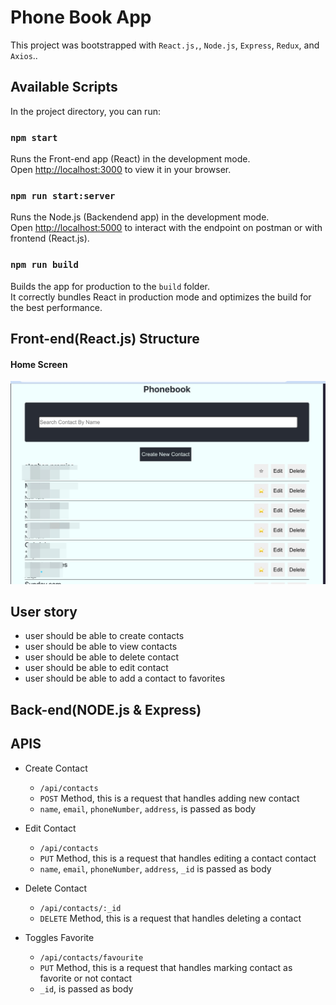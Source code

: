 # Phone Book App

This project was bootstrapped with `React.js,`, `Node.js`, `Express`, `Redux`, and `Axios`..

## Available Scripts

In the project directory, you can run:

### `npm start`

Runs the Front-end app (React) in the development mode.\
Open [http://localhost:3000](http://localhost:3000) to view it in your browser.


### `npm run start:server`

Runs the Node.js (Backendend app) in the development mode.\
Open [http://localhost:5000](http://localhost:5000) to interact with the endpoint on postman or with frontend (React.js).


### `npm run build`

Builds the app for production to the `build` folder.\
It correctly bundles React in production mode and optimizes the build for the best performance.



## Front-end(React.js) Structure

#### Home Screen
![contacts view](src/assets/WhatsApp%20Image%202023-04-01%20at%2010.36.02%20AM.jpeg "Optional title")



## User story

- user should be able to create contacts
- user should be able to view contacts
- user should be able to delete contact
- user should be able to edit contact
- user should be able to add a contact to favorites


## Back-end(NODE.js & Express)

## APIS
  - Create Contact
     - `/api/contacts`
     - `POST` Method,  this is a request that handles adding new contact
     - `name`, `email`, `phoneNumber`, `address`, is passed as body

  - Edit Contact
     - `/api/contacts`
     - `PUT` Method,  this is a request that handles editing a contact contact
     - `name`, `email`, `phoneNumber`, `address`, `_id` is passed as body


  - Delete Contact
     - `/api/contacts/:_id`
     - `DELETE` Method,  this is a request that handles deleting a contact


  - Toggles Favorite
     - `/api/contacts/favourite`
     - `PUT` Method,  this is a request that handles marking contact as favorite or not contact
     - `_id`, is passed as body
